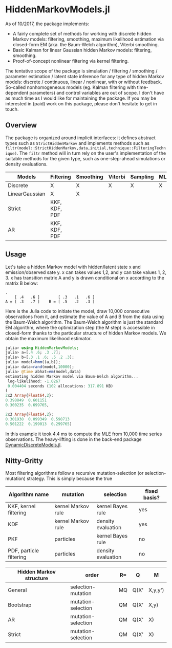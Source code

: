 # HiddenMarkovModels.jl

As of 10/2017, the package implements:
- A fairly complete set of methods for working with discrete hidden Markov models: filtering, smoothing, maximum likelihood estimation via closed-form EM (aka. the Baum-Welch algorithm), Viterbi smoothing. 
- Basic Kalman for linear Gaussian hidden Markov models: filtering, smoothing.
- Proof-of-concept nonlinear filtering via kernel filtering.

The tentative scope of the package is simulation / filtering / smoothing / parameter estimation / latent state inference for any type of hidden Markov models: discrete / continuous, linear / nonlinear, with or without feedback. So-called nonhomogeneous models (eg. Kalman filtering with time-dependent parameters) and control variables are out of scope. I don't have as much time as I would like for maintaining the package. If you may be interested in (paid) work on this package, please don't hesitate to get in touch.

## Overview


The package is organized around implicit interfaces: it defines abstract types such as `StrictHiddenMarkov` and implements methods such as `filtr(model::StrictHiddenMarkov,data,initial,technique::FilteringTechnique)`. The `filtr` method will in turn rely on the user's implementation of the suitable methods for the given type, such as one-step-ahead simulations or density evaluations.


| Models              | Filtering      | Smoothing | Viterbi           | Sampling | MLE | EM  |
| ------------------- | -------------- | --------- | ----------------- | -------- | --- | --- |
| Discrete            | X              | X         | X                 | X        | X   | X   |
| LinearGaussian      | X              | X         |                   |          |     |     |
| Strict              | KKF, KDF, PDF  |           |                   |          |     |     |
| AR                  | KKF, KDF, PDF  |           |                   |          |     |     |


## Usage

Let's take a hidden Markov model with hidden/latent state x and emission/observed sate y. x can takes values 1,2, and y can take values 1, 2, 3. x has transition matrix A and y is drawn conditional on x according to the matrix B below:

~~~
.
    [ .4   .6 ]        [ .3   .1   .6 ]
A = [ .3   .7 ]    B = [ .5   .2   .3 ]
~~~    

Here is the Julia code to initiate the model, draw 10,000 consecutive observations from it, and estimate the value of A and B from the data using the Baum-Welch algorithm. The Baum-Welch algorithm is just the standard EM algorithm, where the optimization step (the M step) is accessible in closed-form thanks to the particular structure of hidden Markov models. We obtain the maximum likelihood estimator.   


~~~julia
julia> using HiddenMarkovModels;
julia> a=[.4 .6; .3 .7];
julia> b=[.3 .1 .6; .5 .2 .3];
julia> model=hmm((a,b));
julia> data=rand(model,10000);
julia> @time abhat=em(model,data)
estimating hidden Markov model via Baum-Welch algorithm...
 log-likelihood: -1.0267
 0.004404 seconds (102 allocations: 317.891 KB)
(
2x2 Array{Float64,2}:
0.398849  0.601151
0.300235  0.699765,

2x3 Array{Float64,2}:
0.301938  0.099349  0.598713
0.501222  0.199013  0.299765)
~~~

In this example it took 4.4 ms to compute the MLE from 10,000 time series observations. The heavy-lifting is done in the back-end package  [DynamicDiscreteModels.jl](https://github.com/BenConnault/DynamicDiscreteModels.jl).



## Nitty-Gritty


Most filtering algorithms follow a recursive mutation-selection (or selection-mutation) strategy. This is simply because the true 


| Algorithm name          | mutation           | selection          | fixed basis? |
| ----------------------- | ------------------ | ------------------ | ------------ |
| KKF, kernel filtering   | kernel Markov rule | kernel Bayes rule  | yes          |
| KDF                     | kernel Markov rule | density evaluation | yes          |
| PKF                     | particles          | kernel Bayes rule  | no           |
| PDF, particle filtering | particles          | density evaluation | no           |


| Hidden Markov structure | order              | R=  | Q            | M          |
| ----------------------- | ------------------ | --- | ------------ | ---------- |
| General                 | selection-mutation | MQ  | Q(X'|X,y,y') | f(y'|X,y)  |
| Bootstrap               | mutation-selection | QM  | Q(X'|X,y)    | f(y'|X',y) |
| AR                      | mutation-selection | QM  | Q(X'|X)      | f(y'|X',y) |
| Strict                  | mutation-selection | QM  | Q(X'|X)      | f(y'|X')   |

<!-- 
| Models / Algorithms | Filtering  | Smoothing | Backward Sampling | Viterbi | MLE | EM  |
| ------------------- | ---------- | --------- | ----------------- | ------- | --- | --- |
| Discrete            | X          | X         | X                 | X       | X   | X   |
| LinearGaussian      | X          | X         |                   |         |     |     |
| Strict              | KF, BF, PF |           |                   |         |     |     |
| AR                  | KF, BF, PF |           |                   |         |     |     |
 -->
